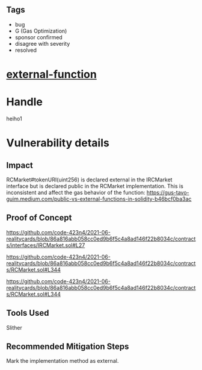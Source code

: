 ## Tags

- bug
- G (Gas Optimization)
- sponsor confirmed
- disagree with severity
- resolved

# [external-function](https://github.com/code-423n4/2021-06-realitycards-findings/issues/19) 

# Handle

heiho1


# Vulnerability details

## Impact

RCMarket#tokenURI(uint256) is declared external in the IRCMarket interface but is declared public in the RCMarket implementation.   This is inconsistent and affect the gas behavior of the function: https://gus-tavo-guim.medium.com/public-vs-external-functions-in-solidity-b46bcf0ba3ac

## Proof of Concept

https://github.com/code-423n4/2021-06-realitycards/blob/86a816abb058cc0ed9b6f5c4a8ad146f22b8034c/contracts/interfaces/IRCMarket.sol#L27

https://github.com/code-423n4/2021-06-realitycards/blob/86a816abb058cc0ed9b6f5c4a8ad146f22b8034c/contracts/RCMarket.sol#L344

https://github.com/code-423n4/2021-06-realitycards/blob/86a816abb058cc0ed9b6f5c4a8ad146f22b8034c/contracts/RCMarket.sol#L344

## Tools Used

Slither

## Recommended Mitigation Steps

Mark the implementation method as external.

